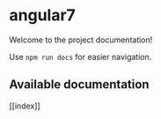 # angular7

Welcome to the project documentation!

Use `npm run docs` for easier navigation.

## Available documentation

[[index]]
